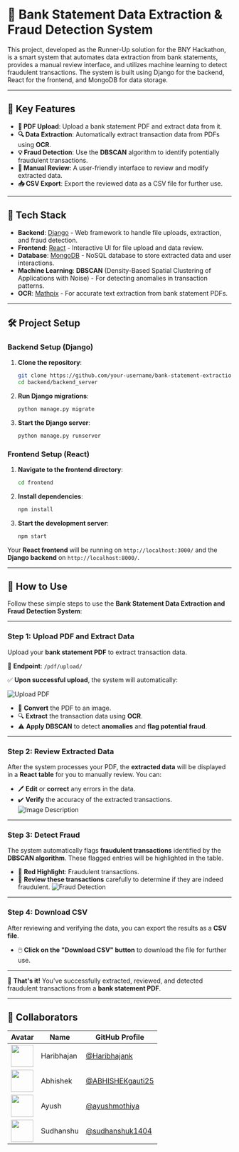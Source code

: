 # 🏦 Bank Statement Data Extraction & Fraud Detection System

This project, developed as the Runner-Up solution for the BNY Hackathon, is a smart system that automates data extraction from bank statements, provides a manual review interface, and utilizes machine learning to detect fraudulent transactions. The system is built using Django for the backend, React for the frontend, and MongoDB for data storage.

---

## 🎯 Key Features

- **📄 PDF Upload**: Upload a bank statement PDF and extract data from it.
- **🔍 Data Extraction**: Automatically extract transaction data from PDFs using **OCR**.
- **💡 Fraud Detection**: Use the **DBSCAN** algorithm to identify potentially fraudulent transactions.
- **📝 Manual Review**: A user-friendly interface to review and modify extracted data.
- **📥 CSV Export**: Export the reviewed data as a CSV file for further use.

---

## 🚀 Tech Stack

- **Backend**: [Django](https://www.djangoproject.com/) - Web framework to handle file uploads, extraction, and fraud detection.
- **Frontend**: [React](https://reactjs.org/) - Interactive UI for file upload and data review.
- **Database**: [MongoDB](https://www.mongodb.com/) - NoSQL database to store extracted data and user interactions.
- **Machine Learning**: **DBSCAN** (Density-Based Spatial Clustering of Applications with Noise) - For detecting anomalies in transaction patterns.
- **OCR**: [Mathpix](https://mathpix.com/) - For accurate text extraction from bank statement PDFs.

---

## 🛠️ Project Setup

### **Backend Setup (Django)**

1. **Clone the repository**:

    ```bash
    git clone https://github.com/your-username/bank-statement-extraction.git
    cd backend/backend_server
    ```

2. **Run Django migrations**:

    ```bash
    python manage.py migrate
    ```

3. **Start the Django server**:

    ```bash
    python manage.py runserver
    ```

### **Frontend Setup (React)**

1. **Navigate to the frontend directory**:

    ```bash
    cd frontend
    ```

2. **Install dependencies**:

    ```bash
    npm install
    ```

3. **Start the development server**:

    ```bash
    npm start
    ```

Your **React frontend** will be running on `http://localhost:3000/` and the **Django backend** on `http://localhost:8000/`.

------------------------------------------------------------------------------------------------------------------------------------------------------------------------------------



## 📄 **How to Use**

Follow these simple steps to use the **Bank Statement Data Extraction and Fraud Detection System**:

---

### Step 1: **Upload PDF and Extract Data**

Upload your **bank statement PDF** to extract transaction data.

📂 **Endpoint**: `/pdf/upload/`

✅ **Upon successful upload**, the system will automatically:

![Upload PDF](https://drive.google.com/uc?export=view&id=1DepUZyaKDF5oNbhFm-scjW3zcTQ9joV4)

- 🔄 **Convert** the PDF to an image.
- 🔍 **Extract** the transaction data using **OCR**.
- ⚠️ **Apply DBSCAN** to detect **anomalies** and **flag potential fraud**.

---

### Step 2: **Review Extracted Data**

After the system processes your PDF, the **extracted data** will be displayed in a **React table** for you to manually review. You can:

- 🖊️ **Edit** or **correct** any errors in the data.
- ✔️ **Verify** the accuracy of the extracted transactions.
![Image Description](https://drive.google.com/uc?export=view&id=1-EhXUbi852R4r6Wq12lVOEtQ-YtofA4k)




---

### Step 3: **Detect Fraud**

The system automatically flags **fraudulent transactions** identified by the **DBSCAN algorithm**. These flagged entries will be highlighted in the table.

- 🔴 **Red Highlight**: Fraudulent transactions.
- 👀 **Review these transactions** carefully to determine if they are indeed fraudulent.
![Fraud Detection](https://drive.google.com/uc?export=view&id=1bzDLgM5z6EdCpitgGF7I-1IZ0FqtW8KZ)

---

### Step 4: **Download CSV**

After reviewing and verifying the data, you can export the results as a **CSV file**.

- 🖱️ **Click on the "Download CSV" button** to download the file for further use.

---

🎉 **That's it!** You've successfully extracted, reviewed, and detected fraudulent transactions from a **bank statement PDF**.

---



## 👥 Collaborators

| Avatar | Name         | GitHub Profile                                    |
|--------|--------------|---------------------------------------------------|
| <img src="https://github.com/Haribhajank.png?size=50" width="50" height="50"> | Haribhajan   | [@Haribhajank](https://github.com/Haribhajank)      |
| <img src="https://github.com/ABHISHEKgauti25.png?size=50" width="50" height="50"> | Abhishek     | [@ABHISHEKgauti25](https://github.com/ABHISHEKgauti25)          |
| <img src="https://github.com/ayushmothiya.png?size=50" width="50" height="50"> | Ayush        | [@ayushmothiya](https://github.com/ayushmothiya)                |
| <img src="https://github.com/sudhanshuk1404.png?size=50" width="50" height="50"> | Sudhanshu    | [@sudhanshuk1404](https://github.com/sudhanshuk1404)        |











